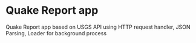# Quake Report app
 Quake Report app based on USGS API using HTTP request handler, JSON Parsing, Loader for background process
